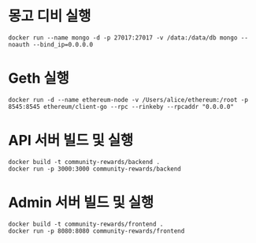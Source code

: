 # 몽고 디비 실행 
```
docker run --name mongo -d -p 27017:27017 -v /data:/data/db mongo --noauth --bind_ip=0.0.0.0
```

# Geth 실행 
```
docker run -d --name ethereum-node -v /Users/alice/ethereum:/root -p 8545:8545 ethereum/client-go --rpc --rinkeby --rpcaddr "0.0.0.0"
```

# API 서버 빌드 및 실행 
```
docker build -t community-rewards/backend .
docker run -p 3000:3000 community-rewards/backend
```

# Admin 서버 빌드 및 실행 
```
docker build -t community-rewards/frontend .
docker run -p 8080:8080 community-rewards/frontend
```